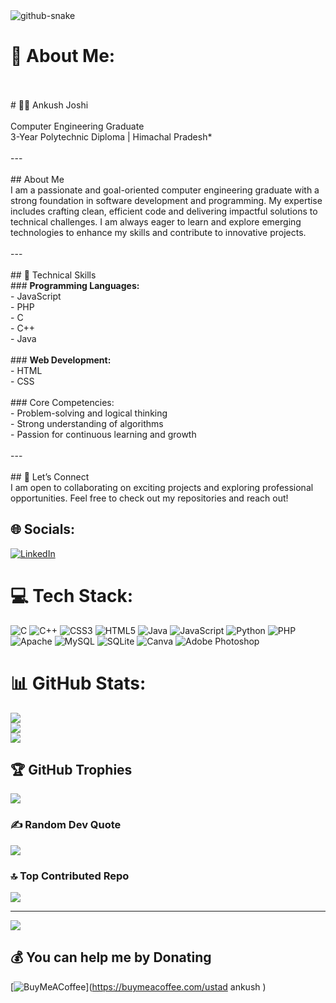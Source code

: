 <picture>
  <source media="(prefers-color-scheme: dark)" srcset="github-snake-dark.svg" />
  <source media="(prefers-color-scheme: light)" srcset="github-snake.svg" />
  <img alt="github-snake" src="github-snake.svg" />
</picture>

# 💫 About Me:
<br><br># 👨‍💻 Ankush Joshi  <br><br>Computer Engineering Graduate<br>3-Year Polytechnic Diploma | Himachal Pradesh*  <br><br>---<br><br>## About Me  <br>I am a passionate and goal-oriented computer engineering graduate with a strong foundation in software development and programming. My expertise includes crafting clean, efficient code and delivering impactful solutions to technical challenges. I am always eager to learn and explore emerging technologies to enhance my skills and contribute to innovative projects.  <br><br>---<br><br>## 💼 Technical Skills  <br>### **Programming Languages:**  <br>- JavaScript  <br>- PHP  <br>- C  <br>- C++  <br>- Java  <br><br>### **Web Development:**  <br>- HTML  <br>- CSS  <br><br>### Core Competencies:<br>- Problem-solving and logical thinking  <br>- Strong understanding of algorithms  <br>- Passion for continuous learning and growth  <br><br>---<br><br>## 🤝 Let’s Connect  <br>I am open to collaborating on exciting projects and exploring professional opportunities. Feel free to check out my repositories and reach out!  <br>


## 🌐 Socials:
[![LinkedIn](https://img.shields.io/badge/LinkedIn-%230077B5.svg?logo=linkedin&logoColor=white)](https://linkedin.com/in/ankush-joshi-013321328) 

# 💻 Tech Stack:
![C](https://img.shields.io/badge/c-%2300599C.svg?style=for-the-badge&logo=c&logoColor=white) ![C++](https://img.shields.io/badge/c++-%2300599C.svg?style=for-the-badge&logo=c%2B%2B&logoColor=white) ![CSS3](https://img.shields.io/badge/css3-%231572B6.svg?style=for-the-badge&logo=css3&logoColor=white) ![HTML5](https://img.shields.io/badge/html5-%23E34F26.svg?style=for-the-badge&logo=html5&logoColor=white) ![Java](https://img.shields.io/badge/java-%23ED8B00.svg?style=for-the-badge&logo=openjdk&logoColor=white) ![JavaScript](https://img.shields.io/badge/javascript-%23323330.svg?style=for-the-badge&logo=javascript&logoColor=%23F7DF1E) ![Python](https://img.shields.io/badge/python-3670A0?style=for-the-badge&logo=python&logoColor=ffdd54) ![PHP](https://img.shields.io/badge/php-%23777BB4.svg?style=for-the-badge&logo=php&logoColor=white) ![Apache](https://img.shields.io/badge/apache-%23D42029.svg?style=for-the-badge&logo=apache&logoColor=white) ![MySQL](https://img.shields.io/badge/mysql-4479A1.svg?style=for-the-badge&logo=mysql&logoColor=white) ![SQLite](https://img.shields.io/badge/sqlite-%2307405e.svg?style=for-the-badge&logo=sqlite&logoColor=white) ![Canva](https://img.shields.io/badge/Canva-%2300C4CC.svg?style=for-the-badge&logo=Canva&logoColor=white) ![Adobe Photoshop](https://img.shields.io/badge/adobe%20photoshop-%2331A8FF.svg?style=for-the-badge&logo=adobe%20photoshop&logoColor=white)
# 📊 GitHub Stats:
![](https://github-readme-stats.vercel.app/api?username=ustadankush&theme=aura&hide_border=false&include_all_commits=true&count_private=true)<br/>
![](https://github-readme-streak-stats.herokuapp.com/?user=ustadankush&theme=aura&hide_border=false)<br/>
![](https://github-readme-stats.vercel.app/api/top-langs/?username=ustadankush&theme=aura&hide_border=false&include_all_commits=true&count_private=true&layout=compact)

## 🏆 GitHub Trophies
![](https://github-profile-trophy.vercel.app/?username=ustadankush&theme=dark&no-frame=false&no-bg=true&margin-w=4)

### ✍️ Random Dev Quote
![](https://quotes-github-readme.vercel.app/api?type=horizontal&theme=radical)

### 🔝 Top Contributed Repo
![](https://github-contributor-stats.vercel.app/api?username=ustadankush&limit=5&theme=dark&combine_all_yearly_contributions=true)

---
[![](https://visitcount.itsvg.in/api?id=ustadankush&icon=6&color=0)](https://visitcount.itsvg.in)

  ## 💰 You can help me by Donating
  [![BuyMeACoffee](https://img.shields.io/badge/Buy%20Me%20a%20Coffee-ffdd00?style=for-the-badge&logo=buy-me-a-coffee&logoColor=black)](https://buymeacoffee.com/ustad ankush ) 

  
